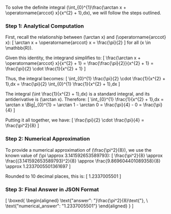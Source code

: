 To solve the definite integral \(\int_{0}^{1}\frac{\arctan x + \operatorname{arccot} x}{x^{2} + 1}\,dx\), we will follow the steps outlined.

### Step 1: Analytical Computation

First, recall the relationship between \(\arctan x\) and \(\operatorname{arccot} x\):
\[
\arctan x + \operatorname{arccot} x = \frac{\pi}{2}
\]
for all \(x \in \mathbb{R}\).

Given this identity, the integrand simplifies to:
\[
\frac{\arctan x + \operatorname{arccot} x}{x^{2} + 1} = \frac{\frac{\pi}{2}}{x^{2} + 1} = \frac{\pi}{2} \cdot \frac{1}{x^{2} + 1}
\]

Thus, the integral becomes:
\[
\int_{0}^{1} \frac{\pi}{2} \cdot \frac{1}{x^{2} + 1}\,dx = \frac{\pi}{2} \int_{0}^{1} \frac{1}{x^{2} + 1}\,dx
\]

The integral \(\int \frac{1}{x^{2} + 1}\,dx\) is a standard integral, and its antiderivative is \(\arctan x\). Therefore:
\[
\int_{0}^{1} \frac{1}{x^{2} + 1}\,dx = \arctan x \Big|_{0}^{1} = \arctan 1 - \arctan 0 = \frac{\pi}{4} - 0 = \frac{\pi}{4}
\]

Putting it all together, we have:
\[
\frac{\pi}{2} \cdot \frac{\pi}{4} = \frac{\pi^2}{8}
\]

### Step 2: Numerical Approximation

To provide a numerical approximation of \(\frac{\pi^2}{8}\), we use the known value of \(\pi \approx 3.141592653589793\):
\[
\frac{\pi^2}{8} \approx \frac{(3.141592653589793)^2}{8} \approx \frac{9.869604401089358}{8} \approx 1.2337005501361697
\]

Rounded to 10 decimal places, this is:
\[
1.2337005501
\]

### Step 3: Final Answer in JSON Format

\[
\boxed{
\begin{aligned}
\text{"answer": "}\frac{\pi^2}{8}\text{"}, \\
\text{"numerical_answer": "1.2337005501"}
\end{aligned}
}
\]